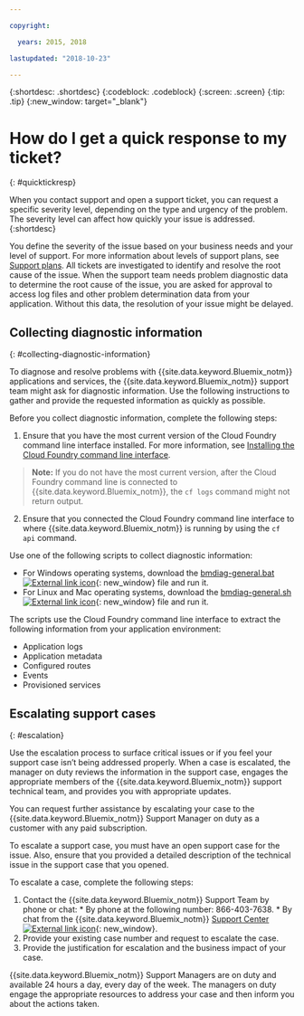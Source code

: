 ```yaml
---

copyright:

  years: 2015, 2018

lastupdated: "2018-10-23"

---
```



{:shortdesc: .shortdesc}
{:codeblock: .codeblock}
{:screen: .screen}
{:tip: .tip}
{:new_window: target="_blank"}


# How do I get a quick response to my ticket?
{: #quicktickresp}

When you contact support and open a support ticket, you can request a specific severity level, depending on the type and urgency of the problem. The severity level can affect how quickly your issue is addressed.
{:shortdesc}

You define the severity of the issue based on your business needs and your level of support. For more information about levels of support plans, see [Support plans](/docs/get-support/index.html). All tickets are investigated to identify and resolve the root cause of the issue. When the support team needs problem diagnostic data to determine the root cause of the issue, you are asked for approval to access log files and other problem determination data from your application. Without this data, the resolution of your issue might be delayed.

## Collecting diagnostic information
{: #collecting-diagnostic-information}

To diagnose and resolve problems with {{site.data.keyword.Bluemix_notm}} applications and services, the {{site.data.keyword.Bluemix_notm}} support team might ask for diagnostic information. Use the following instructions to gather and provide the requested information as quickly as possible.

Before you collect diagnostic information, complete the following steps:

1. Ensure that you have the most current version of the Cloud Foundry command line interface installed. For more information, see [Installing the Cloud Foundry command line interface](/docs/starters/install_cli.html).
>**Note:** If you do not have the most current version, after the Cloud Foundry command line is connected to {{site.data.keyword.Bluemix_notm}}, the `cf logs` command might not return output.
2. Ensure that you connected the Cloud Foundry command line interface to where {{site.data.keyword.Bluemix_notm}} is running by using the `cf api` command.

Use one of the following scripts to collect diagnostic information:

  * For Windows operating systems, download the [bmdiag-general.bat ![External link icon](../icons/launch-glyph.svg "External link icon")](http://bluemix-mustgather.mybluemix.net/mustgather/general/bmdiag-general.bat){: new_window} file and run it.
  * For Linux and Mac operating systems, download the [bmdiag-general.sh ![External link icon](../icons/launch-glyph.svg "External link icon")](http://bluemix-mustgather.mybluemix.net/mustgather/general/bmdiag-general.sh){: new_window} file and run it.

The scripts use the Cloud Foundry command line interface to extract the following information from your application environment:
  * Application logs
  * Application metadata
  * Configured routes
  * Events
  * Provisioned services

## Escalating support cases
{: #escalation}

Use the escalation process to surface critical issues or if you feel your support case isn’t being addressed properly. When a case is escalated, the manager on duty reviews the information in the support case, engages the appropriate members of the {{site.data.keyword.Bluemix_notm}} support technical team, and provides you with appropriate updates.

You can request further assistance by escalating your case to the {{site.data.keyword.Bluemix_notm}} Support Manager on duty as a customer with any paid subscription. 

To escalate a support case, you must have an open support case for the issue. Also, ensure that you provided a detailed description of the technical issue in the support case that you opened.

 To escalate a case, complete the following steps:

  1. Contact the {{site.data.keyword.Bluemix_notm}} Support Team by phone or chat:
    * By phone at the following number: 866-403-7638.
    * By chat from the {{site.data.keyword.Bluemix_notm}} [Support Center ![External link icon](../icons/launch-glyph.svg "External link icon")](https://console.bluemix.net/unifiedsupport/supportcenter){: new_window}.
  2. Provide your existing case number and request to escalate the case.
  3. Provide the justification for escalation and the business impact of your case.

{{site.data.keyword.Bluemix_notm}} Support Managers are on duty and available 24 hours a day, every day of the week. The managers on duty engage the appropriate resources to address your case and then inform you about the actions taken.
